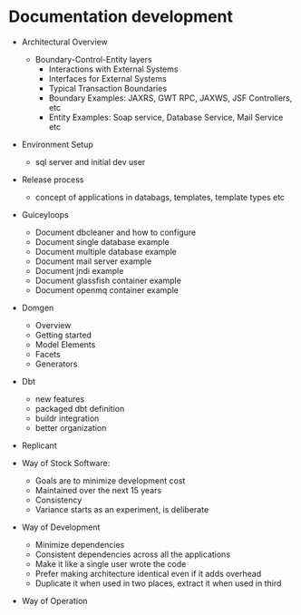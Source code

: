# Documentation development

* Architectural Overview
    * Boundary-Control-Entity layers
        * Interactions with External Systems
        * Interfaces for External Systems
        * Typical Transaction Boundaries
        * Boundary Examples: JAXRS, GWT RPC, JAXWS, JSF Controllers, etc
        * Entity Examples: Soap service, Database Service, Mail Service etc

* Environment Setup
    * sql server and initial dev user

* Release process
    * concept of applications in databags, templates, template types etc

* Guiceyloops
    * Document dbcleaner and how to configure
    * Document single database example
    * Document multiple database example
    * Document mail server example
    * Document jndi example
    * Document glassfish container example
    * Document openmq container example

* Domgen
    * Overview
    * Getting started
    * Model Elements
    * Facets
    * Generators

* Dbt
    * new features
    * packaged dbt definition
    * buildr integration
    * better organization

* Replicant

* Way of Stock Software:
    * Goals are to minimize development cost
    * Maintained over the next 15 years
    * Consistency
    * Variance starts as an experiment, is deliberate

* Way of Development
    * Minimize dependencies
    * Consistent dependencies across all the applications
    * Make it like a single user wrote the code
    * Prefer making architecture identical even if it adds overhead
    * Duplicate it when used in two places, extract it when used in third

* Way of Operation
